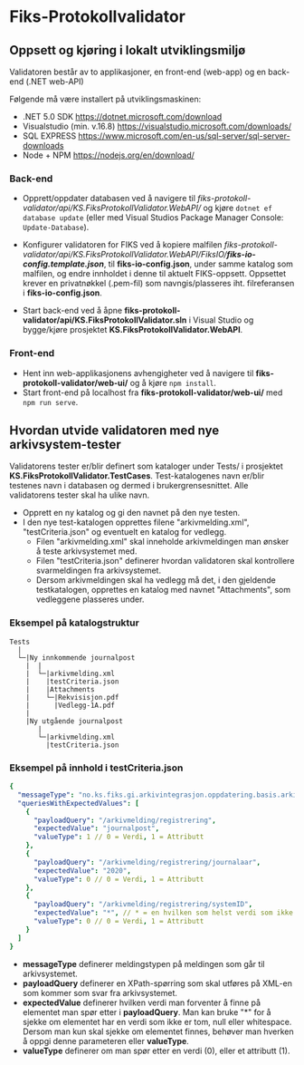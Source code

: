 # Fiks-Protokollvalidator

## Oppsett og kjøring i lokalt utviklingsmiljø

Validatoren består av to applikasjoner, en front-end (web-app) og en back-end (.NET web-API)

Følgende må være installert på utviklingsmaskinen:
 - .NET 5.0 SDK https://dotnet.microsoft.com/download
 - Visualstudio (min. v.16.8) https://visualstudio.microsoft.com/downloads/
 - SQL EXPRESS https://www.microsoft.com/en-us/sql-server/sql-server-downloads
 - Node + NPM https://nodejs.org/en/download/
 
### Back-end

* Opprett/oppdater databasen ved å navigere til *fiks-protokoll-validator/api/KS.FiksProtokollValidator.WebAPI/* og kjøre `dotnet ef database update` (eller med Visual Studios Package Manager Console: `Update-Database`).

* Konfigurer validatoren for FIKS ved å kopiere malfilen *fiks-protokoll-validator/api/KS.FiksProtokollValidator.WebAPI/FiksIO/**fiks-io-config.template.json***, til **fiks-io-config.json**, under samme katalog som malfilen, og endre innholdet i denne til aktuelt FIKS-oppsett. Oppsettet krever en privatnøkkel (.pem-fil) som navngis/plasseres iht. filreferansen i **fiks-io-config.json**.

* Start back-end ved å åpne **fiks-protokoll-validator/api/KS.FiksProtokollValidator.sln** i Visual Studio og bygge/kjøre prosjektet **KS.FiksProtokollValidator.WebAPI**.

### Front-end

 * Hent inn web-applikasjonens avhengigheter ved å navigere til **fiks-protokoll-validator/web-ui/** og å kjøre `npm install`.
 * Start front-end på localhost fra **fiks-protokoll-validator/web-ui/** med `npm run serve`.


## Hvordan utvide validatoren med nye arkivsystem-tester

Validatorens tester er/blir definert som kataloger under Tests/ i prosjektet **KS.FiksProtokollValidator.TestCases**. Test-katalogenes navn er/blir testenes navn i databasen og dermed i brukergrensesnittet. Alle validatorens tester skal ha ulike navn.

* Opprett en ny katalog og gi den navnet på den nye testen.
* I den nye test-katalogen opprettes filene "arkivmelding.xml", "testCriteria.json" og eventuelt en katalog for vedlegg.
  * Filen "arkivmelding.xml" skal inneholde arkivmeldingen man ønsker å teste arkivsystemet med.
  * Filen "testCriteria.json" definerer hvordan validatoren skal kontrollere svarmeldingen fra arkivsystemet.
  * Dersom arkivmeldingen skal ha vedlegg må det, i den gjeldende testkatalogen, opprettes en katalog med navnet "Attachments", som vedleggene plasseres under.

### Eksempel på katalogstruktur
```
Tests
  |
  └─|Ny innkommende journalpost
    |  |
    |  └─|arkivmelding.xml
    |    |testCriteria.json
    |    |Attachments
    |    └─|Rekvisisjon.pdf
    |      |Vedlegg-1A.pdf
    |
    |Ny utgående journalpost
       |
       └─|arkivmelding.xml
         |testCriteria.json
```

 ### Eksempel på innhold i testCriteria.json
```yaml
{
  "messageType": "no.ks.fiks.gi.arkivintegrasjon.oppdatering.basis.arkivmelding.v1",
  "queriesWithExpectedValues": [
    {
      "payloadQuery": "/arkivmelding/registrering",
      "expectedValue": "journalpost",
      "valueType": 1 // 0 = Verdi, 1 = Attributt
    },
    {
      "payloadQuery": "/arkivmelding/registrering/journalaar",
      "expectedValue": "2020",
      "valueType": 0 // 0 = Verdi, 1 = Attributt
    },
    {
      "payloadQuery": "/arkivmelding/registrering/systemID",
      "expectedValue": "*", // * = en hvilken som helst verdi som ikke er tom, null eller whitespace
      "valueType": 0 // 0 = Verdi, 1 = Attributt
    }
  ]
}
```

- **messageType** definerer meldingstypen på meldingen som går til arkivsystemet.
- **payloadQuery** definerer en XPath-spørring som skal utføres på XML-en som kommer som svar fra arkivsystemet.
- **expectedValue** definerer hvilken verdi man forventer å finne på elementet man spør etter i **payloadQuery**. Man kan bruke "\*" for å sjekke om elementet har en verdi som ikke er tom, null eller whitespace. Dersom man kun skal sjekke om elementet finnes, behøver man hverken å oppgi denne parameteren eller **valueType**.
- **valueType** definerer om man spør etter en verdi (0), eller et attributt (1).
